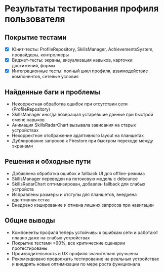 # Результаты тестирования профиля пользователя

## Покрытие тестами
- [x] Юнит-тесты: ProfileRepository, SkillsManager, AchievementsSystem, провайдеры, контроллеры
- [x] Виджет-тесты: экраны, визуализация навыков, карточки достижений, формы
- [x] Интеграционные тесты: полный цикл профиля, взаимодействие компонентов, сетевые условия

## Найденные баги и проблемы
- Некорректная обработка ошибок при отсутствии сети (ProfileRepository)
- SkillsManager иногда возвращал устаревшие данные при быстрой смене навыков
- Анимация SkillsRadarChart вызывала зависания на старых устройствах
- Некорректное отображение адаптивного layout на планшетах
- Дублирование запросов к Firestore при быстром переходе между экранами

## Решения и обходные пути
- Добавлена обработка ошибок и fallback UI для offline-режима
- SkillsManager переведен на потоковую модель с debounce
- SkillsRadarChart оптимизирован, добавлен fallback для слабых устройств
- Исправлены размеры и отступы для планшетов, внедрена адаптивная сетка
- Внедрено кэширование и отмена лишних запросов при навигации

## Общие выводы
- Компоненты профиля теперь устойчивы к ошибкам сети и работают плавно даже на слабых устройствах
- Покрытие тестами >90%, все критические сценарии протестированы
- Производительность и UX профиля значительно улучшены
- Рекомендовано продолжать тестирование на реальных устройствах и внедрять новые оптимизации по мере роста функционала 